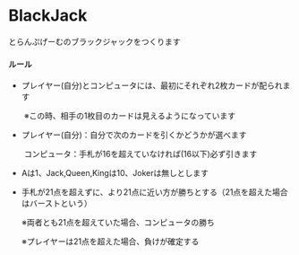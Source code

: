 # BlackJack
とらんぷげーむのブラックジャックをつくります

#### ルール
+ プレイヤー(自分)とコンピュータには、最初にそれぞれ2枚カードが配られます

　　※この時、相手の1枚目のカードは見えるようになっています

+ プレイヤー(自分)：自分で次のカードを引くかどうかが選べます

　　コンピュータ：手札が16を超えていなければ(16以下)必ず引きます

+ Aは1、Jack,Queen,Kingは10、Jokerは無しとします

+ 手札が21点を超えずに、より21点に近い方が勝ちとする（21点を超えた場合はバーストという）

    ※両者とも21点を超えていた場合、コンピュータの勝ち
    
    ※プレイヤーは21点を超えた場合、負けが確定する
    